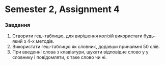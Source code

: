 # Semester 2, Assignment 4

### Завдання 

1. Створити геш-таблицю, для вирішення колізій використати будь-який з 4-х методів. 
2. Використати геш-таблицю як словник, додавши принаймні 50 слів.
3. При введенні слова з клавіатури, шукати відповідне слово у у словнику і повідомляти, є таке слово чи ні.
